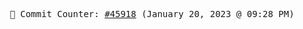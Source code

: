<p align="center">
    <samp>
        📮 Commit Counter: <a href="https://github.com/Javascript-void0/Javascript-void0/commits/main">#45918</a> (January 20, 2023 @ 09:28 PM)
    </samp>
</p>